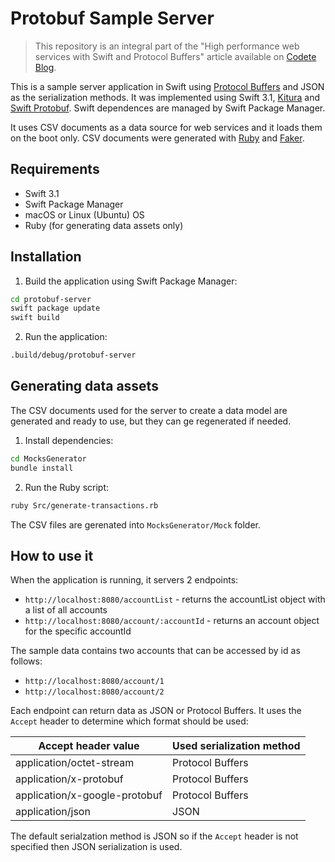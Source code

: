 # Protobuf Sample Server #

>
> This repository is an integral part of the "High performance web services with Swift and Protocol Buffers" article available on [Codete Blog](https://codete.com/blog/).
>

This is a sample server application in Swift using [Protocol Buffers](https://developers.google.com/protocol-buffers/) and JSON as the serialization methods. It was implemented using Swift 3.1, [Kitura](http://www.kitura.io/) and [Swift Protobuf](https://github.com/apple/swift-protobuf). Swift dependences are managed by Swift Package Manager.

It uses CSV documents as a data source for web services and it loads them on the boot only. CSV documents were generated with [Ruby](https://www.ruby-lang.org) and [Faker](https://github.com/stympy/faker). 

## Requirements ##

* Swift 3.1
* Swift Package Manager 
* macOS or Linux (Ubuntu) OS
* Ruby (for generating data assets only)

## Installation ##

1. Build the application using Swift Package Manager: 
```bash
cd protobuf-server
swift package update
swift build
```

2. Run the application:
```bash
.build/debug/protobuf-server
```

## Generating data assets ##

The CSV documents used for the server to create a data model are generated and ready to use, but they can ge regenerated if needed.

1. Install dependencies:
```bash
cd MocksGenerator
bundle install
```
2. Run the Ruby script:
```bash
ruby Src/generate-transactions.rb
```

The CSV files are gerenated into `MocksGenerator/Mock` folder.

## How to use it ##

When the application is running, it servers 2 endpoints:

* `http://localhost:8080/accountList` - returns the accountList object with a list of all accounts
* `http://localhost:8080/account/:accountId` - returns an account object for the specific accountId

The sample data contains two accounts that can be accessed by id as follows:

* `http://localhost:8080/account/1`
* `http://localhost:8080/account/2`

Each endpoint can return data as JSON or Protocol Buffers. It uses the `Accept` header to determine which format should be used:

|Accept header value|Used serialization method|
|----|----|
|application/octet-stream|Protocol Buffers|
|application/x-protobuf|Protocol Buffers|
|application/x-google-protobuf|Protocol Buffers|
|application/json|JSON|

The default serialzation method is JSON so if the `Accept` header is not specified then JSON serialization is used.